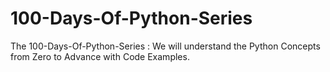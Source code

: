 # 100-Days-Of-Python-Series
The 100-Days-Of-Python-Series : We will understand the Python Concepts from Zero to Advance with Code Examples.
